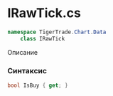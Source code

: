
# IRawTick.cs
```csharp
namespace TigerTrade.Chart.Data  
    class IRawTick
```

Описание

### Синтаксис
```csharp
bool IsBuy { get; }
```
